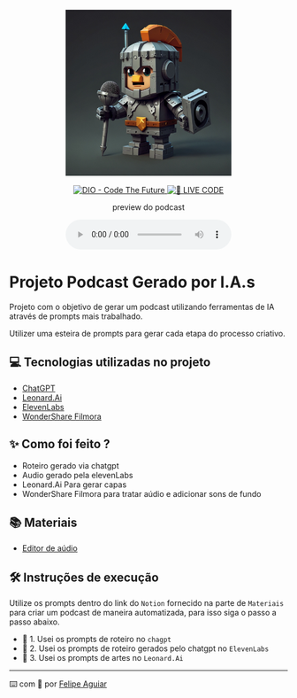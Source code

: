 <p align="center">
<img 
    src="./assets/Leonardo_Lightning_XL_create_knight_character_as_podcaster_med_2.jpg"
    width="300"
/>
</p>

<p align="center">
<a href="https://dio.me/">
    <img 
        src="https://img.shields.io/badge/DIO-Code_The_Future-28DA77?logo=youtube" 
        alt="DIO - Code The Future">
</a>
<a href="https://dio.me/">
<img 
    src="https://img.shields.io/badge/🔴_LIVE_CODE-FF5E72" 
    alt="🔴 LIVE CODE">
</a>
</p>

<p align="center">
    preview do podcast
</p>

<div align="center">
    <audio src="output/podcast_editado.MP3" controls title="Podcast editado"></audio>
</div>

# Projeto Podcast Gerado por I.A.s
 
Projeto com o objetivo de gerar um podcast utilizando ferramentas de IA através de prompts mais trabalhado.

Utilizer uma esteira de prompts para gerar cada etapa do processo criativo.

## 💻 Tecnologias utilizadas no projeto

- [ChatGPT](https://chat.openai.com/) 
- [Leonard.Ai](https://app.leonardo.ai/image-generation)
- [ElevenLabs](https://beta.elevenlabs.io/)
- [WonderShare Filmora](https://filmora.wondershare.net/)

## ✨ Como foi feito ?

- Roteiro gerado via chatgpt
- Audio gerado pela elevenLabs
- Leonard.Ai Para gerar capas
- WonderShare Filmora para tratar aúdio e adicionar sons de fundo

## 📚 Materiais

- [Editor de aúdio](https://filmora.wondershare.net/)


## 🛠️ Instruções de execução

Utilize os prompts dentro do link do `Notion` fornecido na parte de `Materiais` para criar um podcast de maneira automatizada, para isso siga o passo a passo abaixo.

- 🤖 1. Usei os prompts de roteiro no `chagpt`
- 🤖 2. Usei os prompts de roteiro gerados pelo chatgpt no  `ElevenLabs`
- 🤖 3. Usei os prompts de artes no `Leonard.Ai`



---

⌨️ com 💜 por [Felipe Aguiar](https://github.com/felipeAguiarCode)
